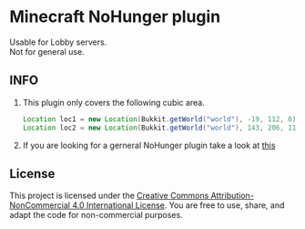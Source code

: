 # Minecraft NoHunger plugin

Usable for Lobby servers. <br>
Not for general use.


## INFO

1. This plugin only covers the following cubic area.
   ```java
   Location loc1 = new Location(Bukkit.getWorld("world"), -19, 112, 0);
   Location loc2 = new Location(Bukkit.getWorld("world"), 143, 206, 118);
2. If you are looking for a gerneral NoHunger plugin take a look at [this](https://example.com)

## License

This project is licensed under the [Creative Commons Attribution-NonCommercial 4.0 International License](https://creativecommons.org/licenses/by-nc/4.0/). You are free to use, share, and adapt the code for non-commercial purposes.
